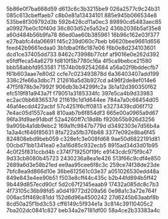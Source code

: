 5b86e0f7ba668d59
d613c6c3b3215be9
026a2577c9c24b31
085c613cbeffaeb7
c8b0e81a13434101
885e945b066534e8
535be8f309792d3b
592b428cd11a0ec3
89890cd5483aec85
a09927be0c10f40d
36c803d52e5a52e2
436b2036b5af35e8
a60d484b56b9fa78
86ed0ae60b385961
16b96c162e03f377
e27babfc4da06691
f45c239d060c7beb
b6620bee9661d656
feed42b9661edaa0
3b1dba0f8c187e06
f6b0e8d234103601
dcd1ce37405dd733
8462c73998b77cbf
af9016e0e262d392
e5fdffeca54a6279
fd810f5b7780c16a
4f5ca9bebce21580
bbb58abbfd953581
71574b0b92542684
a56a02f9bddecfb7
f61b603aae7e80d2
ccfe7c023493878d
6a36403407add199
338c2fe66a3dbc71
212616a5d3b927cd
a496f2de8ef014e6
47f5f878b3e7992f
906db3b34299fc2a
3b1a12d390350f62
efc519f81a943a7f
f79051a3185334fc
397e5ca4b9d33983
ec2ac0bb6836537d
211619c1d1d644ee
784a7a0c66454d05
46af4ecdd422acbf
57c4251f6cff0813
e3273439cd06f712
7e4ac05d1557caa8
810aab7b6f854df3
665e00a0965a9d67
96fa3fd9ae91dbdf
52a4260ff7c18d8b
f920b55b926d3256
9a905b4a1db9ebc2
169a1fc9847b779d
d3492303e7d56b4a
1a3a4cf646f85631
8fa722a5fb376b68
3377e092e8ba6f45
824808ebd9beb059
c328efc3e008fd68
9ae50d6822191d81
00cbd71bb1341ea0
e3a16d85c932ecb5
8915ad34d3d01b95
4c0f25f831ccbd4b
c374f719250f19fc
e9143cdc975f9c47
9d33cb8080b45723
2430236a8ea1e426
513f66c9cdf4e850
2689a6d3e58b21ed
ee9aa95cee6f8c3c
259ce74f38de23de
7bfc8ea9d866d10e
36be612561c03e37
a051026530edd48a
849e843e4ee90b51
f503e8cff44c435c
b2b44fd894b5ff42
9b449d857ecd90cf
5d2c67f2145eaab9
17432a085dc8c7b3
4f73105c36b98fd5
a0d419772d209a56
0e98a1c3a72e764f
006ac5ff469c81dd
152d6d96a4500242
27d6245b63aabf8b
8cd50a25f1bd3c53
cff6149c5f934e1a
3c814c39110405c2
7ba202dc0841c827
beb34a2e7181df00
58a4ce2b33383a4c

